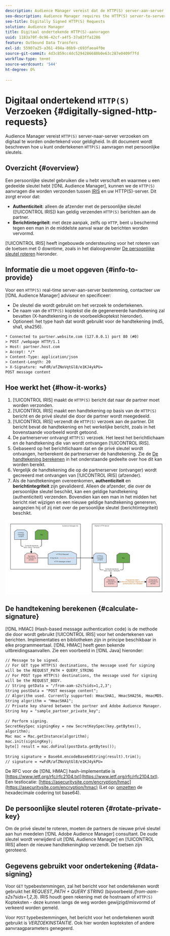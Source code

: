 ```yaml
---
description: Audience Manager vereist dat de HTTP(S) server-aan-server verzoeken digitaal worden ondertekend voor geldigheid. In dit document wordt beschreven hoe u HTTP-aanvragen kunt ondertekenen met persoonlijke sleutels.
seo-description: Audience Manager requires the HTTP(S) server-to-server requests to be digitally signed for validity. This document describes how you can sign HTTP(S) requests with private keys.
seo-title: Digitally Signed HTTP(S) Requests
solution: Audience Manager
title: Digitaal ondertekende HTTP(S)-aanvragen
uuid: 1183a70f-0c96-42cf-a4f5-37a83ffa1286
feature: Outbound Data Transfers
exl-id: 55907a25-a361-494a-86b9-c693faea4f0e
source-git-commit: 4d3c859cc4dc5294286680b0e63c287e0409f7fd
workflow-type: tm+mt
source-wordcount: '544'
ht-degree: 0%

---
```


# Digitaal ondertekend `HTTP(S)` Verzoeken {#digitally-signed-http-requests}

Audience Manager vereist `HTTP(S)` server-naar-server verzoeken om digitaal te worden ondertekend voor geldigheid. In dit document wordt beschreven hoe u kunt ondertekenen `HTTP(S)` aanvragen met persoonlijke sleutels.

## Overzicht {#overview}

<!-- digitally_signed_http_requests.xml -->

Een persoonlijke sleutel gebruiken die u hebt verschaft en waarmee u een gedeelde sleutel hebt [!DNL Audience Manager], kunnen we de `HTTP(S)` aanvragen die worden verzonden tussen [IRIS](../../../reference/system-components/components-data-action.md#iris) en uw HTTP(S)-server. Dit zorgt ervoor dat:

* **Authenticiteit**: alleen de afzender met de persoonlijke sleutel ([!UICONTROL IRIS]) kan geldig verzenden `HTTP(S)` berichten aan de partner.
* **Berichtintegriteit**: met deze aanpak, zelfs op `HTTP`, bent u beschermd tegen een man in de middelste aanval waar de berichten worden vervormd.

[!UICONTROL IRIS] heeft ingebouwde ondersteuning voor het roteren van de toetsen met 0 downtime, zoals in het dialoogvenster [De persoonlijke sleutel roteren](../../../integration/receiving-audience-data/real-time-outbound-transfers/digitally-signed-http-requests.md#rotate-private-key) hieronder.

## Informatie die u moet opgeven {#info-to-provide}

Voor een `HTTP(S)` real-time server-aan-server bestemming, contacteer uw [!DNL Audience Manager] adviseur en specificeer:

* De sleutel die wordt gebruikt om het verzoek te ondertekenen.
* De naam van de `HTTP(S)` koptekst die de gegenereerde handtekening zal bevatten (X-handtekening in de voorbeeldkoptekst hieronder).
* Optioneel: het type hash dat wordt gebruikt voor de handtekening (md5, sha1, sha256).

```
* Connected to partner.website.com (127.0.0.1) port 80 (#0)
> POST /webpage HTTP/1.1
> Host: partner.host.com
> Accept: */*
> Content-Type: application/json
> Content-Length: 20
> X-Signature: +wFdR/afZNoVqtGl8/e1KJ4ykPU=
POST message content
```

## Hoe werkt het {#how-it-works}

1. [!UICONTROL IRIS] maakt de `HTTP(S)` bericht dat naar de partner moet worden verzonden.
1. [!UICONTROL IRIS] maakt een handtekening op basis van de `HTTP(S)` bericht en de privé sleutel die door de partner wordt meegedeeld.
1. [!UICONTROL IRIS] verzendt de `HTTP(S)` verzoek aan de partner. Dit bericht bevat de handtekening en het werkelijke bericht, zoals in het bovenstaande voorbeeld wordt getoond.
1. De partnerserver ontvangt `HTTP(S)` verzoek. Het leest het berichtlichaam en de handtekening die van wordt ontvangen [!UICONTROL IRIS].
1. Gebaseerd op het berichtlichaam dat en de privé sleutel wordt ontvangen, herberekent de partnerserver de handtekening. Zie de [De handtekening berekenen](../../../integration/receiving-audience-data/real-time-outbound-transfers/digitally-signed-http-requests.md#calculate-signature) in het onderstaande gedeelte over hoe dit kan worden bereikt.
1. Vergelijk de handtekening die op de partnerserver (ontvanger) wordt gecreeerd met ontvangen van [!UICONTROL IRIS] (afzender).
1. Als de handtekeningen overeenkomen, **authenticiteit** en **berichtintegriteit** zijn gevalideerd. Alleen de afzender, die over de persoonlijke sleutel beschikt, kan een geldige handtekening (authenticiteit) verzenden. Bovendien kan een man in het midden het bericht niet wijzigen en een nieuwe geldige handtekening genereren, aangezien hij of zij niet over de persoonlijke sleutel (berichtintegriteit) beschikt.

![](assets/iris-digitally-sign-http-request.png)

## De handtekening berekenen {#calculate-signature}

[!DNL HMAC] (Hash-based message authentication code) is de methode die door wordt gebruikt [!UICONTROL IRIS] voor het ondertekenen van berichten. Implementaties en bibliotheken zijn in principe beschikbaar in elke programmeertaal. [!DNL HMAC] heeft geen bekende uitbreidingsaanvallen. Zie een voorbeeld in [!DNL Java] hieronder:

```
// Message to be signed.
// For GET type HTTP(S) destinations, the message used for signing will be the REQUEST_PATH + QUERY_STRING
// For POST type HTTP(S) destinations, the message used for signing will be the REQUEST_BODY.
// String getData = "/from-aam-s2s?sids=1,2,3";
String postData = "POST message content";
// Algorithm used. Currently supported: HmacSHA1, HmacSHA256, HmacMD5.
String algorithm = "HmacSHA1";
// Private key shared between the partner and Adobe Audience Manager.
String key = "sample_partner_private_key";
  
// Perform signing.
SecretKeySpec signingKey = new SecretKeySpec(key.getBytes(), algorithm);
Mac mac = Mac.getInstance(algorithm);
mac.init(signingKey);
byte[] result = mac.doFinal(postData.getBytes());
  
String signature = Base64.encodeBase64String(result).trim(); 
// signature = +wFdR/afZNoVqtGl8/e1KJ4ykPU=
```

De RFC voor de [!DNL HMAC] hash-implementatie is [https://www.ietf.org/rfc/rfc2104.txt](https://www.ietf.org/rfc/rfc2104.txt). Een testlocatie: [https://asecuritysite.com/encryption/hmac](https://asecuritysite.com/encryption/hmac) (Let op: [omzetten](https://tomeko.net/online_tools/hex_to_base64.php?lang=en) de hexadecimale codering tot base64).

## De persoonlijke sleutel roteren {#rotate-private-key}

Om de privé sleutel te roteren, moeten de partners de nieuwe privé sleutel aan hun meedelen [!DNL Adobe Audience Manager] consultant. De oude sleutel wordt verwijderd uit [!DNL Audience Manager] en [!UICONTROL IRIS] alleen de nieuwe handtekeningkop verzendt. De toetsen zijn geroteerd.

## Gegevens gebruikt voor ondertekening {#data-signing}

Voor `GET` typebestemmingen, zal het bericht voor het ondertekenen wordt gebruikt het *REQUEST_PATH + QUERY STRING* (bijvoorbeeld */from-aam-s2s?sids=1,2,3*). IRIS houdt geen rekening met de hostnaam of `HTTP(S)` Kopteksten - deze kunnen langs de weg worden gewijzigd/misvormd of verkeerd worden gemeld.

Voor `POST` typebestemmingen, het bericht voor het ondertekenen wordt gebruikt is *VERZOEKINSTANTIE*. Ook hier worden kopteksten of andere aanvraagparameters genegeerd.
